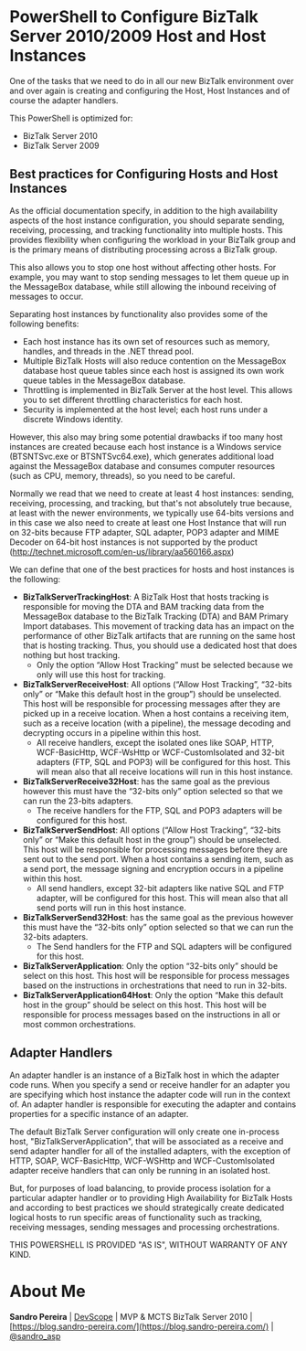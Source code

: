 # PowerShell to Configure BizTalk Server 2010/2009 Host and Host Instances
One of the tasks that we need to do in all our new BizTalk environment over and over again is creating and configuring the Host, Host Instances and of course the adapter handlers.

This PowerShell is optimized for:
* BizTalk Server 2010
* BizTalk Server 2009

## Best practices for Configuring Hosts and Host Instances
As the official documentation specify, in addition to the high availability aspects of the host instance configuration, you should separate sending, receiving, processing, and tracking functionality into multiple hosts. This provides flexibility when configuring the workload in your BizTalk group and is the primary means of distributing processing across a BizTalk group.

This also allows you to stop one host without affecting other hosts. For example, you may want to stop sending messages to let them queue up in the MessageBox database, while still allowing the inbound receiving of messages to occur.

Separating host instances by functionality also provides some of the following benefits:
* Each host instance has its own set of resources such as memory, handles, and threads in the .NET thread pool.
* Multiple BizTalk Hosts will also reduce contention on the MessageBox database host queue tables since each host is assigned its own work queue tables in the MessageBox database.
* Throttling is implemented in BizTalk Server at the host level. This allows you to set different throttling characteristics for each host.
* Security is implemented at the host level; each host runs under a discrete Windows identity.

However, this also may bring some potential drawbacks if too many host instances are created because each host instance is a Windows service (BTSNTSvc.exe or BTSNTSvc64.exe), which generates additional load against the MessageBox database and consumes computer resources (such as CPU, memory, threads), so you need to be careful.

Normally we read that we need to create at least 4 host instances: sending, receiving, processing, and tracking, but that's not absolutely true because, at least with the newer environments, we typically use 64-bits versions and in this case we also need to create at least one Host Instance that will run on 32-bits because FTP adapter, SQL adapter, POP3 adapter and MIME Decoder on 64-bit host instances is not supported by the product (http://technet.microsoft.com/en-us/library/aa560166.aspx)

We can define that one of the best practices for hosts and host instances is the following:
* **BizTalkServerTrackingHost**: A BizTalk Host that hosts tracking is responsible for moving the DTA and BAM tracking data from the MessageBox database to the BizTalk Tracking (DTA) and BAM Primary Import databases. This movement of tracking data has an impact on the performance of other BizTalk artifacts that are running on the same host that is hosting tracking. Thus, you should use a dedicated host that does nothing but host tracking.
  * Only the option “Allow Host Tracking” must be selected because we only will use this host for tracking.
* **BizTalkServerReceiveHost**: All options (“Allow Host Tracking”, “32-bits only” or “Make this default host in the group”) should be unselected. This host will be responsible for processing messages after they are picked up in a receive location. When a host contains a receiving item, such as a receive location (with a pipeline), the message decoding and decrypting occurs in a pipeline within this host. 
  * All receive handlers, except the isolated ones like SOAP, HTTP, WCF-BasicHttp, WCF-WsHttp or WCF-CustomIsolated and 32-bit adapters (FTP, SQL and POP3) will be configured for this host. This will mean also that all receive locations will run in this host instance.
* **BizTalkServerReceive32Host**: has the same goal as the previous however this must have the “32-bits only” option selected so that we can run the 23-bits adapters.
  * The receive handlers for the FTP, SQL and POP3 adapters will be configured for this host.
* **BizTalkServerSendHost**: All options (“Allow Host Tracking”, “32-bits only” or “Make this default host in the group”) should be unselected. This host will be responsible for processing messages before they are sent out to the send port. When a host contains a sending item, such as a send port, the message signing and encryption occurs in a pipeline within this host.
  * All send handlers, except 32-bit adapters like native SQL and FTP adapter, will be configured for this host. This will mean also that all send ports will run in this host instance.
* **BizTalkServerSend32Host**: has the same goal as the previous however this must have the “32-bits only” option selected so that we can run the 32-bits adapters.
  * The Send handlers for the FTP and SQL adapters will be configured for this host.
* **BizTalkServerApplication**: Only the option “32-bits only” should be select on this host. This host will be responsible for process messages based on the instructions in orchestrations that need to run in 32-bits.
* **BizTalkServerApplication64Host**: Only the option “Make this default host in the group” should be select on this host. This host will be responsible for process messages based on the instructions in all or most common orchestrations. 

## Adapter Handlers
An adapter handler is an instance of a BizTalk host in which the adapter code runs. When you specify a send or receive handler for an adapter you are specifying which host instance the adapter code will run in the context of. An adapter handler is responsible for executing the adapter and contains properties for a specific instance of an adapter.

The default BizTalk Server configuration will only create one in-process host, "BizTalkServerApplication", that will be associated as a receive and send adapter handler for all of the installed adapters, with the exception of HTTP, SOAP, WCF-BasicHttp, WCF-WSHttp and WCF-CustomIsolated  adapter receive handlers that can only be running in an isolated host.

But, for purposes of load balancing, to provide process isolation for a particular adapter handler or to providing High Availability for BizTalk Hosts and according to  best practices we should strategically create dedicated logical hosts to run specific areas of functionality such as tracking, receiving messages, sending messages and processing orchestrations.
 
THIS POWERSHELL IS PROVIDED "AS IS", WITHOUT WARRANTY OF ANY KIND.

# About Me
**Sandro Pereira** | [DevScope](http://www.devscope.net/) | MVP & MCTS BizTalk Server 2010 | [https://blog.sandro-pereira.com/](https://blog.sandro-pereira.com/) | [@sandro_asp](https://twitter.com/sandro_asp)